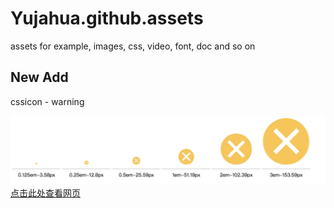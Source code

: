 # Yujahua.github.assets
assets for example, images, css, video, font, doc and so on

## New Add

cssicon - warning

<img src="./cutview/warningview.png">
<a href="./cssicon/icontest/template_warning.html">点击此处查看网页</a>
